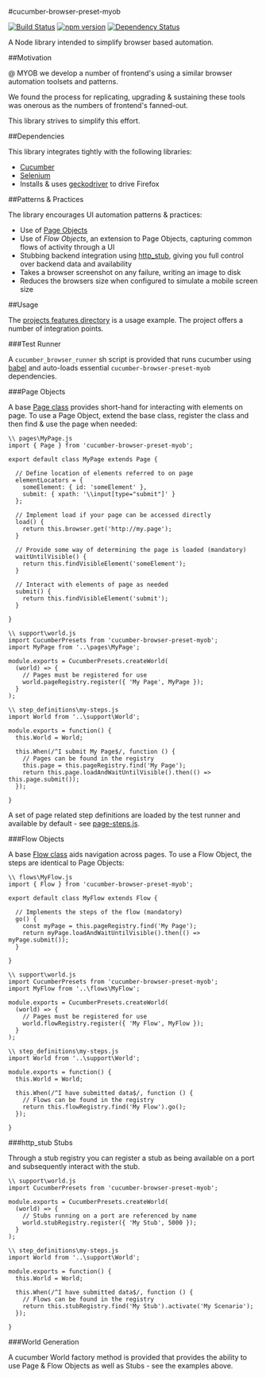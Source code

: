 #cucumber-browser-preset-myob

[![Build Status](https://travis-ci.org/MYOB-Technology/cucumber-browser-preset-myob.svg)](https://travis-ci.org/MYOB-Technology/cucumber-browser-preset-myob)
[![npm version](https://img.shields.io/npm/v/cucumber-browser-preset-myob.svg)](https://www.npmjs.com/package/cucumber-browser-preset-myob)
[![Dependency Status](https://david-dm.org/MYOB-Technology/cucumber-browser-preset-myob.svg)](https://david-dm.org/MYOB-Technology/cucumber-browser-preset-myob)

A Node library intended to simplify browser based automation.

##Motivation

@ MYOB we develop a number of frontend's using a similar browser automation toolsets and patterns.

We found the process for replicating, upgrading & sustaining these tools was onerous as the numbers of frontend's fanned-out.

This library strives to simplify this effort.

##Dependencies

This library integrates tightly with the following libraries:
* [Cucumber](https://github.com/cucumber/cucumber-js)
* [Selenium](https://www.npmjs.com/package/selenium-webdriver)
* Installs & uses [geckodriver](https://github.com/mozilla/geckodriver) to drive Firefox

##Patterns & Practices

The library encourages UI automation patterns & practices:
* Use of [Page Objects](http://martinfowler.com/bliki/PageObject.html)
* Use of _Flow Objects_, an extension to Page Objects, capturing common flows of activity through a UI
* Stubbing backend integration using [http_stub](https://github.com/MYOB-Technology/http_stub), giving you full control over backend data and availability
* Takes a browser screenshot on any failure, writing an image to disk
* Reduces the browsers size when configured to simulate a mobile screen size

##Usage

The [projects features directory](https://github.com/MYOB-Technology/cucumber-browser-preset-myob/tree/master/features) is a usage example.
The project offers a number of integration points.

###Test Runner

A `cucumber_browser_runner` sh script is provided that runs cucumber using [babel](https://github.com/babel/babel/tree/master/packages/babel-register) and auto-loads essential `cucumber-browser-preset-myob` dependencies.

###Page Objects

A base [Page class](https://github.com/MYOB-Technology/cucumber-browser-preset-myob/blob/master/src/pages/Base.js) provides short-hand for interacting with elements on page.
To use a Page Object, extend the base class, register the class and then find & use the page when needed:

```
\\ pages\MyPage.js
import { Page } from 'cucumber-browser-preset-myob';

export default class MyPage extends Page {

  // Define location of elements referred to on page 
  elementLocators = {
    someElement: { id: 'someElement' },
    submit: { xpath: '\\input[type="submit"]' }
  };

  // Implement load if your page can be accessed directly
  load() {
    return this.browser.get('http://my.page');
  }

  // Provide some way of determining the page is loaded (mandatory)
  waitUntilVisible() {
    return this.findVisibleElement('someElement');
  }
  
  // Interact with elements of page as needed
  submit() {
    return this.findVisibleElement('submit');
  }

}

\\ support\world.js
import CucumberPresets from 'cucumber-browser-preset-myob';
import MyPage from '..\pages\MyPage';

module.exports = CucumberPresets.createWorld(
  (world) => {
    // Pages must be registered for use
    world.pageRegistry.register({ 'My Page', MyPage });
  }
);

\\ step_definitions\my-steps.js
import World from '..\support\World';

module.exports = function() {
  this.World = World;

  this.When(/^I submit My Page$/, function () {
    // Pages can be found in the registry
    this.page = this.pageRegistry.find('My Page');
    return this.page.loadAndWaitUntilVisible().then(() => this.page.submit());
  });

}

```

A set of page related step definitions are loaded by the test runner and available by default - see [page-steps.js](https://github.com/MYOB-Technology/cucumber-browser-preset-myob/blob/master/src/stepDefinitions/page-steps.js). 

###Flow Objects

A base [Flow class](https://github.com/MYOB-Technology/cucumber-browser-preset-myob/blob/master/src/flows/Base.js) aids navigation across pages.
To use a Flow Object, the steps are identical to Page Objects:

```
\\ flows\MyFlow.js
import { Flow } from 'cucumber-browser-preset-myob';

export default class MyFlow extends Flow {

  // Implements the steps of the flow (mandatory)
  go() {
    const myPage = this.pageRegistry.find('My Page');
    return myPage.loadAndWaitUntilVisible().then(() => myPage.submit());
  }

}

\\ support\world.js
import CucumberPresets from 'cucumber-browser-preset-myob';
import MyFlow from '..\flows\MyFlow';

module.exports = CucumberPresets.createWorld(
  (world) => {
    // Pages must be registered for use
    world.flowRegistry.register({ 'My Flow', MyFlow });
  }
);

\\ step_definitions\my-steps.js
import World from '..\support\World';

module.exports = function() {
  this.World = World;

  this.When(/^I have submitted data$/, function () {
    // Flows can be found in the registry
    return this.flowRegistry.find('My Flow').go();
  });

}

```

###http_stub Stubs

Through a stub registry you can register a stub as being available on a port and subsequently interact with the stub.

```
\\ support\world.js
import CucumberPresets from 'cucumber-browser-preset-myob';

module.exports = CucumberPresets.createWorld(
  (world) => {
    // Stubs running on a port are referenced by name
    world.stubRegistry.register({ 'My Stub', 5000 });
  }
);

\\ step_definitions\my-steps.js
import World from '..\support\World';

module.exports = function() {
  this.World = World;

  this.When(/^I have submitted data$/, function () {
    // Flows can be found in the registry
    return this.stubRegistry.find('My Stub').activate('My Scenario');
  });

}

```

###World Generation

A cucumber World factory method is provided that provides the ability to use Page & Flow Objects as well as Stubs - see the examples above.
